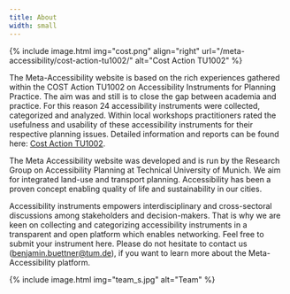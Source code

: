 ```yaml
---
title: About
width: small
---
```


{% include image.html img="cost.png" align="right" url="/meta-accessibility/cost-action-tu1002/" alt="Cost Action TU1002" %}

The Meta-Accessibility website is based on the rich experiences gathered within the COST Action TU1002 on Accessibility Instruments for Planning Practice. The aim was and still is to close the gap between academia and practice. For this reason 24 accessibility instruments were collected, categorized and analyzed. Within local workshops practitioners rated the usefulness and usability of these accessibility instruments for their respective planning issues. Detailed information and reports can be found here: [Cost Action TU1002](/meta-accessibility/cost-action-tu1002/).

The Meta Accessibility website was developed and is run by the Research Group on Accessibility Planning at Technical University of Munich. We aim for integrated land-use and transport planning. Accessibility has been a proven concept enabling quality of life and sustainability in our cities. 

Accessibility instruments empowers interdisciplinary and cross-sectoral discussions among stakeholders and decision-makers. That is why we are keen on collecting and categorizing accessibility instruments in a transparent and open platform which enables networking. Feel free to submit your instrument here. Please do not hesitate to contact us ([benjamin.buettner@tum.de](mailto:benjamin.buettner@tum.de)), if you want to learn more about the Meta-Accessibility platform.

{% include image.html img="team_s.jpg" alt="Team" %}